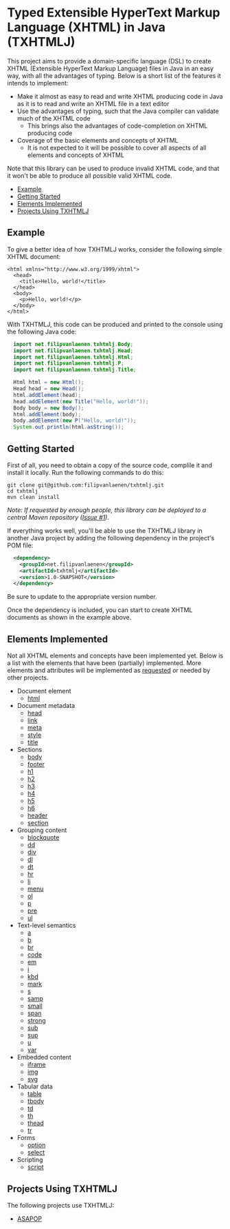 # Typed Extensible HyperText Markup Language (XHTML) in Java (TXHTMLJ)

This project aims to provide a domain-specific language (DSL) to create XHTML (Extensible HyperText Markup Language)
files in Java in an easy way, with all the advantages of typing. Below is a short list of the features it intends to
implement:

* Make it almost as easy to read and write XHTML producing code in Java as it is to read and write an XHTML file in a
  text editor
* Use the advantages of typing, such that the Java compiler can validate much of the XHTML code
  * This brings also the advantages of code-completion on XHTML producing code
* Coverage of the basic elements and concepts of XHTML
  * It is not expected to it will be possible to cover all aspects of all elements and concepts of XHTML

Note that this library can be used to produce invalid XHTML code, and that it won't be able to produce all possible
valid XHTML code.

* [Example](#example)
* [Getting Started](#getting-started)
* [Elements Implemented](#elements-implemented)
* [Projects Using TXHTMLJ](#projects-using-txhtmlj)

## Example

To give a better idea of how TXHTMLJ works, consider the following simple XHTML
document:

```xhtml
<html xmlns="http://www.w3.org/1999/xhtml">
  <head>
    <title>Hello, world!</title>
  </head>
  <body>
    <p>Hello, world!</p>
  </body>
</html>
```

With TXHTMLJ, this code can be produced and printed to the console using the
following Java code:

```java
  import net.filipvanlaenen.txhtmlj.Body;
  import net.filipvanlaenen.txhtmlj.Head;
  import net.filipvanlaenen.txhtmlj.Html;
  import net.filipvanlaenen.txhtmlj.P;
  import net.filipvanlaenen.txhtmlj.Title;

  Html html = new Html();
  Head head = new Head();
  html.addElement(head);
  head.addElement(new Title("Hello, world!"));
  Body body = new Body();
  html.addElement(body);
  body.addElement(new P("Hello, world!"));
  System.out.println(html.asString());
```

## Getting Started

First of all, you need to obtain a copy of the source code, complile it and
install it locally. Run the following commands to do this:

```
git clone git@github.com:filipvanlaenen/txhtmlj.git
cd txhtmlj
mvn clean install
```

*Note: If requested by enough people, this library can be deployed to a central
Maven repository ([Issue #1](https://github.com/filipvanlaenen/txhtmlj/issues/1)).*

If everything works well, you'll be able to use the TXHTMLJ library in another
Java project by adding the following dependency in the project's POM file:

```xml
  <dependency>
    <groupId>net.filipvanlaenen</groupId>
    <artifactId>txhtmlj</artifactId>
    <version>1.0-SNAPSHOT</version>
  </dependency>
```

Be sure to update to the appropriate version number.

Once the dependency is included, you can start to create XHTML documents as
shown in the example above.

## Elements Implemented

Not all XHTML elements and concepts have been implemented yet. Below is a list
with the elements that have been (partially) implemented. More elements and
attributes will be implemented as
[requested](https://github.com/filipvanlaenen/txhtmlj/issues) or needed by other
projects.

* Document element
  * [html](https://html.spec.whatwg.org/multipage/semantics.html#the-html-element)
* Document metadata
  * [head](https://html.spec.whatwg.org/multipage/semantics.html#the-head-element)
  * [link](https://html.spec.whatwg.org/multipage/semantics.html#the-link-element)
  * [meta](https://html.spec.whatwg.org/multipage/semantics.html#the-meta-element)
  * [style](https://html.spec.whatwg.org/multipage/semantics.html#the-style-element)
  * [title](https://html.spec.whatwg.org/multipage/semantics.html#the-title-element)
* Sections
  * [body](https://html.spec.whatwg.org/multipage/sections.html#the-body-element)
  * [footer](https://html.spec.whatwg.org/multipage/sections.html#the-footer-element)
  * [h1](https://html.spec.whatwg.org/multipage/sections.html#the-h1,-h2,-h3,-h4,-h5,-and-h6-elements)
  * [h2](https://html.spec.whatwg.org/multipage/sections.html#the-h1,-h2,-h3,-h4,-h5,-and-h6-elements)
  * [h3](https://html.spec.whatwg.org/multipage/sections.html#the-h1,-h2,-h3,-h4,-h5,-and-h6-elements)
  * [h4](https://html.spec.whatwg.org/multipage/sections.html#the-h1,-h2,-h3,-h4,-h5,-and-h6-elements)
  * [h5](https://html.spec.whatwg.org/multipage/sections.html#the-h1,-h2,-h3,-h4,-h5,-and-h6-elements)
  * [h6](https://html.spec.whatwg.org/multipage/sections.html#the-h1,-h2,-h3,-h4,-h5,-and-h6-elements)
  * [header](https://html.spec.whatwg.org/multipage/sections.html#the-header-element)
  * [section](https://html.spec.whatwg.org/multipage/sections.html#the-section-element)
* Grouping content
  * [blockquote](https://html.spec.whatwg.org/multipage/grouping-content.html#the-blockquote-element)
  * [dd](https://html.spec.whatwg.org/multipage/grouping-content.html#the-dd-element)
  * [div](https://html.spec.whatwg.org/multipage/grouping-content.html#the-div-element)
  * [dl](https://html.spec.whatwg.org/multipage/grouping-content.html#the-dl-element)
  * [dt](https://html.spec.whatwg.org/multipage/grouping-content.html#the-dt-element)
  * [hr](https://html.spec.whatwg.org/multipage/grouping-content.html#the-hr-element)
  * [li](https://html.spec.whatwg.org/multipage/grouping-content.html#the-li-element)
  * [menu](https://html.spec.whatwg.org/multipage/grouping-content.html#the-menu-element)
  * [ol](https://html.spec.whatwg.org/multipage/grouping-content.html#the-ol-element)
  * [p](https://html.spec.whatwg.org/multipage/grouping-content.html#the-p-element)
  * [pre](https://html.spec.whatwg.org/multipage/grouping-content.html#the-pre-element)
  * [ul](https://html.spec.whatwg.org/multipage/grouping-content.html#the-ul-element)
* Text-level semantics
  * [a](https://html.spec.whatwg.org/multipage/text-level-semantics.html#the-a-element)
  * [b](https://html.spec.whatwg.org/multipage/text-level-semantics.html#the-b-element)
  * [br](https://html.spec.whatwg.org/multipage/text-level-semantics.html#the-br-element)
  * [code](https://html.spec.whatwg.org/multipage/text-level-semantics.html#the-code-element)
  * [em](https://html.spec.whatwg.org/multipage/text-level-semantics.html#the-em-element)
  * [i](https://html.spec.whatwg.org/multipage/text-level-semantics.html#the-i-element)
  * [kbd](https://html.spec.whatwg.org/multipage/text-level-semantics.html#the-kbd-element)
  * [mark](https://html.spec.whatwg.org/multipage/text-level-semantics.html#the-mark-element)
  * [s](https://html.spec.whatwg.org/multipage/text-level-semantics.html#the-s-element)
  * [samp](https://html.spec.whatwg.org/multipage/text-level-semantics.html#the-samp-element)
  * [small](https://html.spec.whatwg.org/multipage/text-level-semantics.html#the-small-element)
  * [span](https://html.spec.whatwg.org/multipage/text-level-semantics.html#the-span-element)
  * [strong](https://html.spec.whatwg.org/multipage/text-level-semantics.html#the-strong-element)
  * [sub](https://html.spec.whatwg.org/multipage/text-level-semantics.html#the-sub-and-sup-elements)
  * [sup](https://html.spec.whatwg.org/multipage/text-level-semantics.html#the-sub-and-sup-elements)
  * [u](https://html.spec.whatwg.org/multipage/text-level-semantics.html#the-u-element)
  * [var](https://html.spec.whatwg.org/multipage/text-level-semantics.html#the-var-element)
* Embedded content
  * [iframe](https://html.spec.whatwg.org/multipage/iframe-embed-object.html#the-iframe-element)
  * [img](https://html.spec.whatwg.org/multipage/embedded-content.html#the-img-element)
  * [svg](https://html.spec.whatwg.org/multipage/embedded-content-other.html#svg-0)
* Tabular data
  * [table](https://html.spec.whatwg.org/multipage/tables.html#the-table-element)
  * [tbody](https://html.spec.whatwg.org/multipage/tables.html#the-tbody-element)
  * [td](https://html.spec.whatwg.org/multipage/tables.html#the-td-element)
  * [th](https://html.spec.whatwg.org/multipage/tables.html#the-th-element)
  * [thead](https://html.spec.whatwg.org/multipage/tables.html#the-thead-element)
  * [tr](https://html.spec.whatwg.org/multipage/tables.html#the-tr-element)
* Forms
  * [option](https://html.spec.whatwg.org/multipage/form-elements.html#the-option-element)
  * [select](https://html.spec.whatwg.org/multipage/form-elements.html#the-select-element)
* Scripting
  * [script](https://html.spec.whatwg.org/multipage/scripting.html#the-script-element)

## Projects Using TXHTMLJ

The following projects use TXHTMLJ:
* [ASAPOP](https://github.com/filipvanlaenen/asapop)
